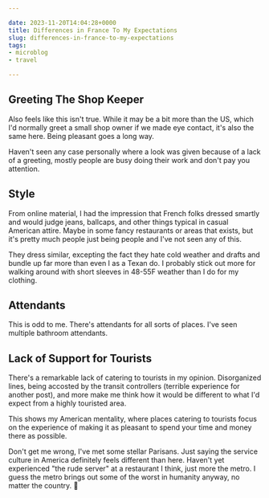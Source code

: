 ```yaml
---

date: 2023-11-20T14:04:28+0000
title: Differences in France To My Expectations
slug: differences-in-france-to-my-expectations
tags:
- microblog
- travel

---
```


## Greeting The Shop Keeper

Also feels like this isn't true.
While it may be a bit more than the US, which I'd normally greet a small shop owner if we made eye contact, it's also the same here.
Being pleasant goes a long way.

Haven't seen any case personally where a look was given because of a lack of a greeting, mostly people are busy doing their work and don't pay you attention.

## Style

From online material, I had the impression that French folks dressed smartly and would judge jeans, ballcaps, and other things typical in casual American attire.
Maybe in some fancy restaurants or areas that exists, but it's pretty much people just being people and I've not seen any of this.

They dress similar, excepting the fact they hate cold weather and drafts and bundle up far more than even I as a Texan do.
I probably stick out more for walking around with short sleeves in 48-55F weather than I do for my clothing.

## Attendants

This is odd to me.
There's attendants for all sorts of places.
I've seen multiple bathroom attendants.

## Lack of Support for Tourists

There's a remarkable lack of catering to tourists in my opinion.
Disorganized lines, being accosted by the transit controllers (terrible experience for another post), and more make me think how it would be different to what I'd expect from a highly touristed area.

This shows my American mentality, where places catering to tourists focus on the experience of making it as pleasant to spend your time and money there as possible.

Don't get me wrong, I've met some stellar Parisans.
Just saying the service culture in America definitely feels different than here.
Haven't yet experienced "the rude server" at a restaurant I think, just more the metro.
I guess the metro brings out some of the worst in humanity anyway, no matter the country. 🤣
